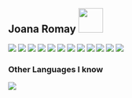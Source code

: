 <h2>Joana Romay <img src="https://media.giphy.com/media/mGcNjsfWAjY5AEZNw6/giphy.gif" width="50"></h2>

<!--
**JoanaRomay/JoanaRomay** is a ✨ _special_ ✨ repository because its `README.md` (this file) appears on your GitHub profile.

Here are some ideas to get you started:

- 🔭 I’m currently working on ...
- 🌱 I’m currently learning ...
- 👯 I’m looking to collaborate on ...
- 🤔 I’m looking for help with ...
- 💬 Ask me about ...
- 📫 How to reach me: ...
- 😄 Pronouns: ...
- ⚡ Fun fact: ...
-->
<p>
  <img src="https://img.shields.io/badge/-HTML5-E34F26?style=flat&logo=html5&logoColor=white"> 
<img src="https://img.shields.io/badge/-CSS3-1572B6?style=flat&logo=css3&logoColor=white">
<img src="https://img.shields.io/badge/-JavaScript-eed718?style=flat&logo=javascript&logoColor=ffffff">
<img src="https://img.shields.io/badge/-Git-F1502F?style=flat&logo=git&logoColor=FFFFFF">
<img src="https://img.shields.io/badge/-Github-000000?style=flat&logo=github&logoColor=FFFFFF">
<img src="https://img.shields.io/badge/-VS%20Code-007ACC?style=flat&logo=visual%20studio%20code&logoColor=white">
<img src="https://img.shields.io/badge/-Tailwind%20CSS-38B2AC?style=flat&logo=tailwind-css&logoColor=white">
<img src="https://img.shields.io/badge/-Node.js-339933?style=flat&logo=node.js&logoColor=white">
<img src="https://img.shields.io/badge/-Express.js-000000?style=flat&logo=express&logoColor=white">
<img src="https://img.shields.io/badge/-Sequelize-52B0E7?style=flat&logo=sequelize&logoColor=white">
<img src="https://img.shields.io/badge/-MySQL-4479A1?style=flat&logo=mysql&logoColor=white">
<img src="https://img.shields.io/badge/-React-61DAFB?style=flat&logo=react&logoColor=black">
</p>


### Other Languages I know
<img src="https://img.shields.io/badge/-Java-F89820?style=flat&logo=java&logoColor=white">
